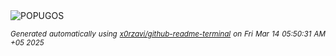 <div align="justify">
<picture>
    <source media="(prefers-color-scheme: dark)" srcset="https://i.ibb.co/ycXd2V6L/output-gif.gif">
    <source media="(prefers-color-scheme: light)" srcset="https://i.ibb.co/ycXd2V6L/output-gif.gif">
    <img alt="POPUGOS" src="https://i.ibb.co/ycXd2V6L/output-gif.gif">
</picture>

<sub><i>Generated automatically using [x0rzavi/github-readme-terminal](https://github.com/x0rzavi/github-readme-terminal) on Fri Mar 14 05:50:31 AM +05 2025</i></sub>
</div>